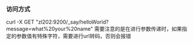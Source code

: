### 访问方式
curl -X GET "zl202:9200/_say/helloWorld?message=what%20your%20name"
需要注意的是在进行参数传递时，如果指定的参数值有特殊字符，需要进行url转码，否则会报错
